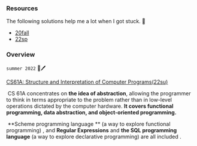 ### Resources

The following solutions help me a lot when I got stuck. 🎉

* [20fall](https://github.com/kckckcd/cs-61a-fall2020-)
* [22sp](https://github.com/caiscoding/CS61A-Spring2022)

### Overview

`summer 2022`    🍔🖊️

[CS61A: Structure and Interpretation of Computer Programs(22su)](https://github.com/MartinLwx/CS61A-Fall-2021-UCB) 

​	CS 61A concentrates on **the idea of abstraction**, allowing the programmer to think in terms appropriate to the problem rather than in low-level operations dictated by the computer hardware. **It covers functional programming, data abstraction, and object-oriented programming.** 

​	**Scheme programming language ** (a way to explore functional programming) , and **Regular Expressions** and **the SQL programming language** (a way to explore declarative programming) are all included .
